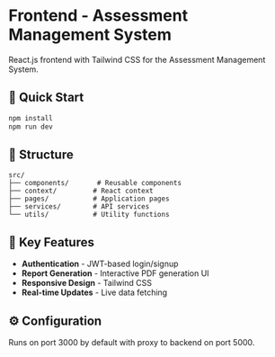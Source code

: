 # Frontend - Assessment Management System

React.js frontend with Tailwind CSS for the Assessment Management System.

## 🚀 Quick Start

```bash
npm install
npm run dev
```

## 📁 Structure

```
src/
├── components/       # Reusable components
├── context/         # React context
├── pages/           # Application pages
├── services/        # API services
└── utils/           # Utility functions
```

## 🔧 Key Features

- **Authentication** - JWT-based login/signup
- **Report Generation** - Interactive PDF generation UI
- **Responsive Design** - Tailwind CSS
- **Real-time Updates** - Live data fetching

## ⚙️ Configuration

Runs on port 3000 by default with proxy to backend on port 5000.
